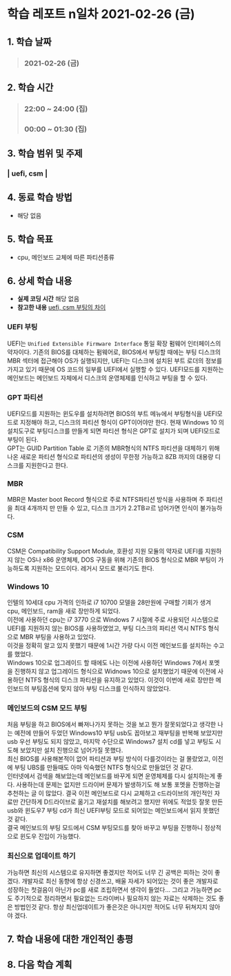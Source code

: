 # 학습 레포트 n일차 2021-02-26 (금)

## 1. 학습 날짜
> ### 2021-02-26 (금)

## 2. 학습 시간
> ### 22:00 ~ 24:00 (집)
> ### 00:00 ~ 01:30 (집)

## 3. 학습 범위 및 주제
### | uefi, csm |

## 4. 동료 학습 방법
- 해당 없음

## 5. 학습 목표
- cpu, 메인보드 교체에 따른 파티션종류

## 6. 상세 학습 내용
- **실제 코딩 시간** 해당 없음
- **참고한 내용** [uefi, csm 부팅의 차이](https://zkim0115.tistory.com/514)

### UEFI 부팅
UEFI는 `Unified Extensible Firmware Interface` 통일 확장 펌웨어 인터페이스의 약자이다. 기존의 BIOS를 대체하는 펌웨어로, BIOS에서 부팅할 때에는 부팅 디스크의 MBR 섹터에 접근해야 OS가 실행되지만, UEFI는 디스크에 설치된 부트 로더의 정보를 가지고 있기 때문에 OS 코드의 일부를 UEFI에서 실행할 수 있다. UEFI모드를 지원하는 메인보드는 메인보드 자체에서 디스크의 운영체제를 인식하고 부팅을 할 수 있다.

### GPT 파티션
UEFI모드를 지원하는 윈도우를 설치하려면 BIOS의 부트 메뉴에서 부팅형식을 UEFI모드로 지정해야 하고, 디스크의 파티션 형식이 GPT이어야만 한다. 현재 Windows 10 의 설치도구로 부팅디스크를 만들게 되면 파티션 형식은 GPT로 설치가 되며 UEFI모드로 부팅이 된다.\
GPT는 GUID Partition Table 로 기존의 MBR형식의 NTFS 파티션을 대체하기 위해 나온 새로운 파티션 형식으로 파티션의 생성이 무한정 가능하고 8ZB 까지의 대용량 디스크를 지원한다고 한다.

### MBR
MBR은 Master boot Record 형식으로 주로 NTFS파티션 방식을 사용하며 주 파티션을 최대 4개까지 만 만들 수 있고, 디스크 크기가 2.2TBㄹ르 넘어가면 인식이 불가능하다.

### CSM
CSM은 Compatibility Support Module, 호환성 지원 모듈의 약자로 UEFI를 지원하지 않는 OS나 x86 운영체제, DOS 구동을 위해 기존의 BIOS 형식으로 MBR 부팅이 가능하도록 지원하는 모드이다. 레거시 모드로 불리기도 한다.

### Windows 10
인텔의 10세대 cpu 가격의 인하로 i7 10700 모델을 28만원에 구매할 기회가 생겨 cpu, 메인보드, ram을 새로 장만하게 되었다.\
이전에 사용하던 cpu는 i7 3770 으로 Windows 7 시절에 주로 사용되던 시스템으로 UEFI를 지원하지 않는 BIOS를 사용하였었고, 부팅 디스크의 파티션 역시 NTFS 형식으로 MBR 부팅을 사용하고 있었다.\
이것을 정확히 알고 있지 못했기 때문에 1시간 가량 다시 이전 메인보드를 설치하는 수고를 했었다.\
Windows 10으로 업그레이드 할 때에도 나는 이전에 사용하던 Windows 7에서 포멧을 진행하지 않고 업그레이드 형식으로 Widnows 10으로 설치했었기 때문에 이전에 사용하던 NTFS 형식의 디스크 파티션을 유지하고 있었다. 이것이 이번에 새로 장만한 메인보드의 부팅옵션에 맞지 않아 부팅 디스크를 인식하지 않았었다.

### 메인보드의 CSM 모드 부팅
처음 부팅을 하고 BIOS에서 빠져나가지 못하는 것을 보고 뭔가 잘못되었다고 생각한 나는 예전에 만들어 두었던 Windows10 부팅 usb도 꼽아보고 재부팅을 반복해 보았지만 usb 우선 부팅도 되지 않았고, 마지막 수단으로 Windows7 설치 cd를 넣고 부팅도 시도해 보았지만 설치 진행으로 넘어가질 못했다.\
최신 BIOS를 사용해본적이 없어 파티션과 부팅 방식이 다를것이라는 걸 몰랐었고, 이전에 부팅 UBS를 만들때도 아마 익숙했던 NTFS 형식으로 만들었던 것 같다.\
인터넷에서 검색을 해보았는데 메인보드를 바꾸게 되면 운영체제를 다시 설치하는게 좋다. 사용하는데 문제는 없지만 드라이버 문제가 발생하기도 해 보통 포멧을 진행하는걸 추천하는 글 이 많았다. 결국 이전 메인보드로 다시 교체하고 c드라이브의 개인적인 자료만 간단하게 D드라이브로 옮기고 재설치를 해보려고 했지만 위에도 적었듯 잘못 만든 usb와 윈도우7 부팅 cd가 최신 UEFI부팅 모드로 되어있는 메인보드에서 읽지 못했던것 같다.\
결국 메인보드의 부팅 모드에서 CSM 부팅모드를 찾아 바꾸고 부팅을 진행하니 정상적으로 윈도우 진입이 가능했다.

### 최신으로 업데이트 하기
가능하면 최신의 시스템으로 유지하면 좋겠지만 적어도 너무 긴 공백은 피하는 것이 좋겠다. 개발자로 최신 동향에 항상 신경쓰고, 배울 자세가 되어있는 것이 좋은 개발자로 성장하는 첫걸음이 아닌가 pc를 새로 조립하면서 생각이 들었다... 그리고 가능하면 pc도 주기적으로 정리하면서 필요없는 드라이버나 필요하지 않는 자료는 삭제하는 것도 좋은 방법인것 같다. 항상 최신업데이트가 좋은것은 아니지만 적어도 너무 뒤쳐지지 않아야 겠다.

## 7. 학습 내용에 대한 개인적인 총평

## 8. 다음 학습 계획
